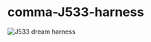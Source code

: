# comma-J533-harness

![J533 dream harness](https://github.com/hardybm/comma-J533-harness/blob/main/20201106%20-%20hardy%20dream%20v4.png?raw=true)
